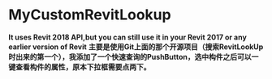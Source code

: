 # MyCustomRevitLookup
**It uses Revit 2018 API,but you can still use it in your Revit 2017 or any earlier version of Revit**
**主要是使用Git上面的那个开源项目（搜索RevitLookUp时出来的第一个），我添加了一个快速查询的PushButton，选中构件之后可以一键查看构件的属性，原本下拉框需要点两下。**
